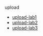 
upload
- [upload-lab1](http://fsaddfs.github.io/upload-lab1.html)
- [upload-lab2](http://fsaddfs.github.io/upload-lab2.html)
- [upload-lab3](http://fsaddfs.github.io/upload-lab3.html)
